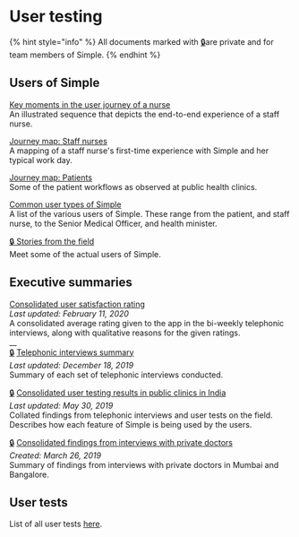 # User testing

{% hint style="info" %}
All documents marked with [🔒](https://drive.google.com/open?id=16-h9YaZf0rFZXbrGHll2ouWXNUiRzwFytuFZwh4Dvks)are private and for team members of Simple.
{% endhint %}

## Users of Simple

[Key moments in the user journey of a nurse](users-key-moments.md)   
An illustrated sequence that depicts the end-to-end experience of a staff nurse. 

[Journey map: Staff nurses](https://drive.google.com/open?id=16VpzOyG5R7o7UwsIA_RiGSHQeaDS38rMw3Xi5Rn0XwQ)  
A mapping of a staff nurse's first-time experience with Simple and her typical work day.

[Journey map: Patients](https://drive.google.com/open?id=1mploce9-G8PSd-oabUqrA0ieIGL7oacO)  
Some of the patient workflows as observed at public health clinics.

[Common user types of Simple](https://drive.google.com/open?id=1Z33sTuCUU2AQ0CNvuy7aWJAIYDOLWfwXljhMCoEP_Jo)  
A list of the various users of Simple. These range from the patient, and staff nurse, to the Senior Medical Officer, and health minister.  
  
[🔒 Stories from the field  
](https://drive.google.com/open?id=16-h9YaZf0rFZXbrGHll2ouWXNUiRzwFytuFZwh4Dvks)Meet some of the actual users of Simple.

## Executive summaries

[Consolidated user satisfaction rating  
](https://docs.google.com/document/d/1nTMH31oSfY1WsxLcXyL01kDThrYwDuyxOjG21FohpEk/edit)_Last updated: February 11, 2020_  
A consolidated average rating given to the app in the bi-weekly telephonic interviews, along with qualitative reasons for the given ratings.  
__  
[🔒](https://emojipedia.org/lock/) [Telephonic interviews summary](https://docs.google.com/document/d/1QzsWinS3mK6n6V_GHB3UW_525SVfYqftLGTMk0gFMbw/edit?usp=sharing)  
_Last updated: December 18, 2019_  
Summary of each set of telephonic interviews conducted.

[🔒](https://emojipedia.org/lock/) [Consolidated user testing results in public clinics in India](https://drive.google.com/open?id=1rUFcoEDIrYpJLLiqe8eQqxoAlr_XQfaTci64Z5FRihU)  
_Last updated: May 30, 2019_  
Collated findings from telephonic interviews and user tests on the field. Describes how each feature of Simple is being used by the users.  
  
[🔒](https://emojipedia.org/lock/) [Consolidated findings from interviews with private doctors](https://drive.google.com/open?id=1zM-Eyb0R8stMHuXHZSGDF98MjXcKUL36XwfCqDrT1_k)  
_Created: March 26, 2019_  
Summary of findings from interviews with private doctors in Mumbai and Bangalore.

## User tests

List of all user tests [here](https://docs.simple.org/design-1/user-studies/user-tests).

